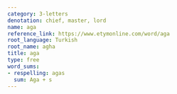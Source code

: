 ```yaml
---
category: 3-letters
denotation: chief, master, lord
name: aga
reference_link: https://www.etymonline.com/word/aga
root_language: Turkish
root_name: agha
title: aga
type: free
word_sums:
- respelling: agas
  sum: Aga + s
---
```


